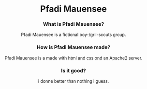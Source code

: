 ###

<h1 align="center">Pfadi Mauensee</h1>

###

<h3 align="center">What is Pfadi Mauensee?</h3>
<p align="center">Pfadi Mauensee is a fictional boy-/gril-scouts group.</p>
<h3 align="center">How is Pfadi Mauensee made?</h3>
<p align="center">Pfadi Mauensee is a made with html and css ond an Apache2 server.</p>
<h3 align="center">Is it good?</h3>
<p align="center">i donne better than nothing i guess.</p>

